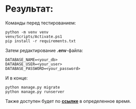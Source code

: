 <h1>Результат:</h1>
<p>Команды перед тестированием:</p>

````
python -m venv venv
venv/Scripts/Activate.ps1
pip install -r requirements.txt
````
<p>Затем редактирование <b>.env</b>-файла:</p>

```
DATABASE_NAME=<your_db>
DATABASE_USER=<your_user>
DATABASE_PASSWORD=<your_password>
```

И в конце:
```
python manage.py migrate
python manage.py runserver
```

<p>Также доступен будет по <b><a href="https://sergio-store1.pp.ua">ссылке</a></b> в определенное время.</p>